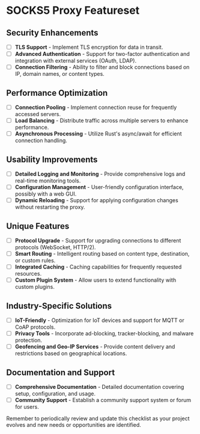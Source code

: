 # SOCKS5 Proxy Featureset

## Security Enhancements

- [ ] **TLS Support** - Implement TLS encryption for data in transit.
- [ ] **Advanced Authentication** - Support for two-factor authentication and integration with external services (OAuth, LDAP).
- [ ] **Connection Filtering** - Ability to filter and block connections based on IP, domain names, or content types.

## Performance Optimization

- [ ] **Connection Pooling** - Implement connection reuse for frequently accessed servers.
- [ ] **Load Balancing** - Distribute traffic across multiple servers to enhance performance.
- [ ] **Asynchronous Processing** - Utilize Rust's async/await for efficient connection handling.

## Usability Improvements

- [ ] **Detailed Logging and Monitoring** - Provide comprehensive logs and real-time monitoring tools.
- [ ] **Configuration Management** - User-friendly configuration interface, possibly with a web GUI.
- [ ] **Dynamic Reloading** - Support for applying configuration changes without restarting the proxy.

## Unique Features

- [ ] **Protocol Upgrade** - Support for upgrading connections to different protocols (WebSocket, HTTP/2).
- [ ] **Smart Routing** - Intelligent routing based on content type, destination, or custom rules.
- [ ] **Integrated Caching** - Caching capabilities for frequently requested resources.
- [ ] **Custom Plugin System** - Allow users to extend functionality with custom plugins.

## Industry-Specific Solutions

- [ ] **IoT-Friendly** - Optimization for IoT devices and support for MQTT or CoAP protocols.
- [ ] **Privacy Tools** - Incorporate ad-blocking, tracker-blocking, and malware protection.
- [ ] **Geofencing and Geo-IP Services** - Provide content delivery and restrictions based on geographical locations.

## Documentation and Support

- [ ] **Comprehensive Documentation** - Detailed documentation covering setup, configuration, and usage.
- [ ] **Community Support** - Establish a community support system or forum for users.

Remember to periodically review and update this checklist as your project evolves and new needs or opportunities are identified.
